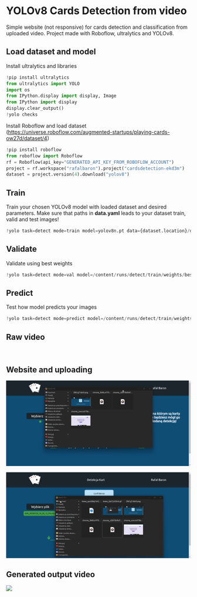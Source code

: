 <h1>YOLOv8 Cards Detection from video</h1>
<p>Simple website (not responsive) for cards detection and classification from uploaded video. Project made with Roboflow, ultralytics and YOLOv8. </p>
<h2>Load dataset and model</h2>

Install ultralytics and libraries
``` python
!pip install ultralytics
from ultralytics import YOLO
import os
from IPython.display import display, Image
from IPython import display
display.clear_output()
!yolo checks
```

Install Roboflow and load dataset (https://universe.roboflow.com/augmented-startups/playing-cards-ow27d/dataset/4)
``` python
!pip install roboflow
from roboflow import Roboflow
rf = Roboflow(api_key="GENERATED_API_KEY_FROM_ROBOFLOW_ACCOUNT")
project = rf.workspace("rafalbaron").project("cardsdetection-ekd3m")
dataset = project.version(4).download("yolov8")
```

<h2>Train</h2>

Train your chosen YOLOv8 model with loaded dataset and desired parameters. Make sure that paths in <b>data.yaml</b> leads to your dataset train, valid and test images!
``` python
!yolo task=detect mode=train model=yolov8n.pt data={dataset.location}/data.yaml epochs=30 imgsz=640
```

<h2>Validate</h2>

Validate using best weights
``` python
!yolo task=detect mode=val model=/content/runs/detect/train/weights/best.pt data={dataset.location}/data.yaml
```

<h2>Predict</h2>

Test how model predicts your images
``` python
!yolo task=detect mode=predict model=/content/runs/detect/train/weights/best.pt conf=0.6 source=/path/to/your/image
```

<h2>Raw video</h2>

![]()

<h2>Website and uploading</h2>

![](https://github.com/rafalBaron/card-detector-ai/blob/main/brave_SzkTjUO0nS.gif)

![](https://github.com/rafalBaron/card-detector-ai/blob/main/brave_i6dDPYtze1.gif)

<h2>Generated output video</h2>

![](https://github.com/rafalBaron/card-detector-ai/blob/main/output.gif)
